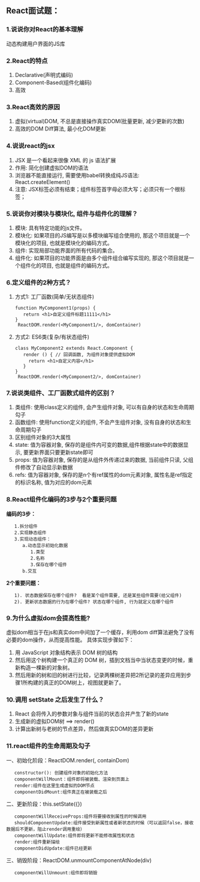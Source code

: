 ## React面试题：
### 1.说说你对React的基本理解
   动态构建用户界面的JS库

### 2.React的特点
   1. Declarative(声明式编码)
   2. Component-Based(组件化编码)
   3. 高效
   
### 3.React高效的原因
   1. 虚拟(virtual)DOM, 不总是直接操作真实DOM(批量更新, 减少更新的次数) 
   2. 高效的DOM Diff算法, 最小化DOM更新

### 4.说说react的jsx
1. JSX 是一个看起来很像 XML 的 js 语法扩展
2. 作用: 简化创建虚拟DOM的语法
3. 浏览器不能直接运行, 需要使用babel转换成纯JS语法: React.createElement()
5. 注意: JSX标签必须有结束；组件标签首字母必须大写；必须只有一个根标签；

### 5.说说你对模块与模块化, 组件与组件化的理解？
1. 模块: 具有特定功能的js文件。
1. 模块化: 如果项目的JS编写是以多模块编写组合使用的, 那这个项目就是一个模块化的项目, 也就是模块化的编码方式。
1. 组件: 实现局部功能界面的所有代码的集合。
1. 组件化: 如果项目的功能界面是由多个组件组合编写实现的, 那这个项目就是一个组件化的项目, 也就是组件的编码方式。

### 6.定义组件的2种方式？
1. 方式1: 工厂函数(简单/无状态组件)

	   function MyComponent1(props) {
	      return <h1>自定义组件标题11111</h1>
	   }
		ReactDOM.render(<MyComponent1/>, domContainer)
2. 方式2: ES6类(复杂/有状态组件)

	   class MyComponent2 extends React.Component {
	      render () { // 回调函数, 为组件对象提供虚拟DOM
	        return <h1>自定义内容</h1>
	      }
	   }
		ReactDOM.render(<MyComponent2/>, domContainer)

### 7.说说类组件、工厂函数式组件的区别？
1. 类组件: 使用class定义的组件, 会产生组件对象, 可以有自身的状态和生命周期勾子
2. 函数组件: 使用function定义的组件, 不会产生组件对象, 没有自身的状态和生命周期勾子
3. 区别组件对象的3大属性
4. state: 值为容器对象, 保存的是组件内可变的数据,组件根据state中的数据显示, 要更新界面只要更新state即可 
5. props: 值为容器对象, 保存的是从组件外传递过来的数据, 当前组件只读, 父组件修改了自动显示新数据
6. refs: 值为容器对象, 保存的是n个有ref属性的dom元素对象, 属性名是ref指定的标识名称, 值为对应的dom元素


### 8.React组件化编码的3步与2个重要问题
**编码的3步：**

	   1.拆分组件
	   2.实现静态组件
	   3.实现动态组件：
		  a.动态显示初始化数据
		     1.类型
		     2.名称
		     3.保存在哪个组件
		  b.交互

**2个重要问题：**

	   1). 状态数据保存在哪个组件?  看是某个组件需要, 还是某些组件需要(给父组件)
	   2). 更新状态数据的行为在哪个组件? 状态在哪个组件, 行为就定义在哪个组件

### 9.为什么虚拟dom会提高性能?
虚拟dom相当于在js和真实dom中间加了一个缓存，利用dom diff算法避免了没有必要的dom操作，从而提高性能。
具体实现步骤如下：
1. 用 JavaScript 对象结构表示 DOM 树的结构
2. 然后用这个树构建一个真正的 DOM 树，插到文档当中当状态变更的时候，重新构造一棵新的对象树。
3. 然后用新的树和旧的树进行比较，记录两棵树差异把2所记录的差异应用到步骤1所构建的真正的DOM树上，视图就更新了。


### 10.调用 setState 之后发生了什么？
1. React 会将传入的参数对象与组件当前的状态合并产生了新的state
2. 生成新的虚拟DOM树  ==> render()
3. 计算出新树与老树的节点差异，然后做真实DOM的差异更新

### 11.react组件的生命周期及勾子
一、初始化阶段：ReactDOM.render(<Xxx/>, containDom)

	   constructor(): 创建组件对象的初始化方法
	   componentWillMount：组件即将被装载、渲染到页面上
	   render:组件在这里生成虚拟的DOM节点
	   componentDidMount:组件真正在被装载之后

二、更新阶段：this.setState({})

	   componentWillReceiveProps:组件将要接收到属性的时候调用
	   shouldComponentUpdate:组件接受到新属性或者新状态的时候（可以返回false，接收数据后不更新，阻止render调用重绘）
	   componentWillUpdate:组件即将更新不能修改属性和状态
	   render:组件重新描绘
	   componentDidUpdate:组件已经更新

三、销毁阶段：ReactDOM.unmountComponentAtNode(div)

	   componentWillUnmount:组件即将销毁

